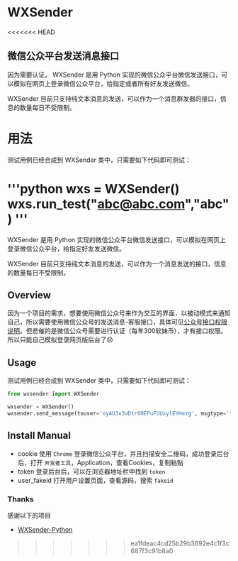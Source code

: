 # WXSender
<<<<<<< HEAD
## 微信公众平台发送消息接口

因为需要认证，
WXSender 是用 Python 实现的微信公众平台微信发送接口，可以模拟在网页上登录微信公众平台，给指定或者所有好友发送微信。

WXSender 目前只支持纯文本消息的发送，可以作为一个消息群发器的接口，信息的数量每日不受限制。

# 用法

测试用例已经合成到 WXSender 类中，只需要如下代码即可测试：

'''python
wxs = WXSender()
wxs.run_test("abc@abc.com","abc")
'''
=======
WXSender 是用 Python 实现的微信公众平台微信发送接口，可以模拟在网页上登录微信公众平台，给指定好友发送微信。

WXSender 目前只支持纯文本消息的发送，可以作为一个消息发送的接口，信息的数量每日不受限制。

## Overview

因为一个项目的需求，想要使用微信公众号来作为交互的界面，以被动模式来通知自己，所以需要使用微信公众号的发送消息-客服接口，具体可见[公众号接口权限说明](https://mp.weixin.qq.com/wiki)。但悲催的是微信公众号需要进行认证（每年300软妹币），才有接口权限。所以只能自己模拟登录网页版后台了😞


## Usage

测试用例已经合成到 WXSender 类中，只需要如下代码即可测试：

```python
from wxsender import WXSender

wxsender = WXSender()
wxsender.send_message(touser='oyAU3v3oDtr00EPuFUUxylEYHezg', msgtype='text', text={'content':'Hello Wechat'})
```

## Install Manual

* cookie
使用 `Chrome` 登录微信公众平台，并且扫描安全二维码，成功登录后台后，打开 `开发者工具`，Application，查看Cookies，复制粘贴
* token
登录后台后，可以在浏览器地址栏中找到 `token`
* user_fakeid
打开用户设置页面，查看源码，搜索 `fakeid`

### Thanks
感谢以下的项目

* [WXSender-Python](https://github.com/daoluan/WXSender-Python/) 
>>>>>>> ea1fdeac4cd25b29b3692e4c1f3c687f3c91b8a0
